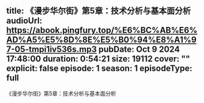 title: 《漫步华尔街》第5章：技术分析与基本面分析
audioUrl: https://abook.pingfury.top/%E6%BC%AB%E6%AD%A5%E5%8D%8E%E5%B0%94%E8%A1%97-05-tmpi1iv536s.mp3
pubDate: Oct 9 2024 17:48:00
duration: 0:54:21
size: 19112
cover: ""
explicit: false
episode: 1
season: 1
episodeType: full
---
《漫步华尔街》第5章：技术分析与基本面分析

